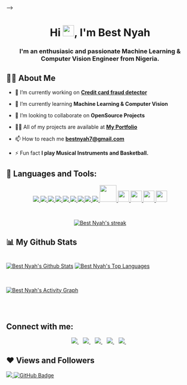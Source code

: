 
<!-- <div style="width:100%;height:0;padding-bottom:75%;position:relative;"><iframe src="https://giphy.com/embed/WtTnAfZn6aVJfBzlN3" width="100%" height="100%" style="position:absolute" frameBorder="0" class="giphy-embed" allowFullScreen></iframe></div><p><a href="https://giphy.com/gifs/WtTnAfZn6aVJfBzlN3"></a></p> -->

<!-- <div style="width:100%;height:0;padding-bottom:75%;position:relative;"><iframe src="https://giphy.com/embed/SWoSkN6DxTszqIKEqv" width="100%" height="100%" style="position:absolute" frameBorder="0" class="giphy-embed" allowFullScreen></iframe></div>
<!-- <p><a href="https://giphy.com/gifs/SWoSkN6DxTszqIKEqv"></a></p>
 --> -->
<h1 align="center">Hi <img src="https://raw.githubusercontent.com/MartinHeinz/MartinHeinz/master/wave.gif" width="30px">, I'm Best Nyah </h1>
<h3 align="center">I'm an enthusiasic and passionate Machine Learning & Computer Vision Engineer from Nigeria.</h3>


## 🙋‍♂️ About Me

- 🔭 I’m currently working on **[Credit card fraud detector](http://18.116.82.67:8502)**

- 🌱 I’m currently learning **Machine Learning & Computer Vision**

- 👯 I’m looking to collaborate on **OpenSource Projects**

- 👨‍💻 All of my projects are available at **[My Portfolio](https://github.com/Bee0933?tab=repositories)**

- 📫 How to reach me **bestnyah7@gmail.com**

- ⚡ Fun fact **I play Musical Instruments and Basketball.**

## 🚀 Languages and Tools:

<p align="center"> 
    <a href="http://www.cplusplus.org/" target="_blank"> <img src="https://img.icons8.com/color/48/000000/c-plus-plus-logo.png"/> </a>
    <a href="https://www.python.org" target="_blank"> <img src="https://img.icons8.com/color/48/000000/python.png"/> </a> 
    <a href="https://git-scm.com/" target="_blank"> <img src="https://img.icons8.com/color/48/000000/git.png"/> </a> 
    <a href="https://github.com" target="_blank"> <img src="https://img.icons8.com/color/48/000000/github-2.png"/> </a>
    <a href="http://www.opencv.org/" target="_blank"> <img src="https://img.icons8.com/color/48/000000/opencv.png"/>
    <a href="https://aws.amazon.com/" target="_blank"> <img src="https://img.icons8.com/color/48/000000/amazon-web-services.png"/> </a>
    <a href="http://www.tensorflow.org/" target="_blank"> <img src="https://img.icons8.com/color/48/000000/tensorflow.png"/> </a>
    <a href="https://www.jetbrains.com/pycharm/" target="_blank"> <img src="https://img.icons8.com/color/48/000000/pycharm.png"/> </a>
    <a href="https://code.visualstudio.com/" target="_blank"> <img src="https://img.icons8.com/color/48/000000/visual-studio-code-2019.png"/>
    <img height="45" src="https://img.icons8.com/dusk/64/000000/anaconda.png"/>
    <img height="30" src="https://upload.wikimedia.org/wikipedia/commons/thumb/0/05/Scikit_learn_logo_small.svg/1280px-Scikit_learn_logo_small.svg.png">
    <img height="30" src="https://raw.githubusercontent.com/numpy/numpy/7e7f4adab814b223f7f917369a72757cd28b10cb/branding/icons/numpylogo.svg">
    <img height="30" src="https://raw.githubusercontent.com/pandas-dev/pandas/761bceb77d44aa63b71dda43ca46e8fd4b9d7422/web/pandas/static/img/pandas.svg">
    <img height="30" src="https://matplotlib.org/_static/logo2.svg">


    
</p>

<!-- [![React Badge](https://img.shields.io/badge/-React-61DBFB?style=for-the-badge&labelColor=black&logo=react&logoColor=61DBFB)](#)  [![Javascript Badge](https://img.shields.io/badge/-Javascript-F0DB4F?style=for-the-badge&labelColor=black&logo=javascript&logoColor=F0DB4F)](#) [![Typescript Badge](https://img.shields.io/badge/-Typescript-007acc?style=for-the-badge&labelColor=black&logo=typescript&logoColor=007acc)](#) [![Nodejs Badge](https://img.shields.io/badge/-Nodejs-3C873A?style=for-the-badge&labelColor=black&logo=node.js&logoColor=3C873A)](#) [![GraphQL Badge](https://img.shields.io/badge/-GraphQl-e535ab?style=for-the-badge&labelColor=black&logo=node.js&logoColor=e535ab)](#) -->
<br/>

<p align="center">
    <a href="https://github.com/Bee0933/github-readme-streak-stats">
        <img title="🔥 Get streak stats for your profile at git.io/streak-stats" alt="Best Nyah's streak" src="https://github-readme-streak-stats.herokuapp.com/?user=Bee0933&theme=black-ice&hide_border=true&stroke=0000&background=060A0CD0"/>
    </a>
</p>

## 📊 My Github Stats

  <br/>
    <a href="https://github.com/Bee0933/github-readme-stats"><img alt="Best Nyah's Github Stats" src="https://github-readme-stats.vercel.app/api?username=Bee0933&show_icons=true&count_private=true&theme=react&hide_border=true&bg_color=0D1117" /></a>
  <a href="https://github.com/SubhamRaoniar28/github-readme-stats"><img alt="Best Nyah's Top Languages" src="https://github-readme-stats.vercel.app/api/top-langs/?username=Bee0933&langs_count=8&count_private=true&layout=compact&theme=react&hide_border=true&bg_color=0D1117" /></a>
  <br/>
  

<br/>
<br/>

<a href="https://github.com/Bee0933/github-readme-activity-graph"><img alt="Best Nyah's Activity Graph" src="https://activity-graph.herokuapp.com/graph?username=Bee0933&bg_color=0D1117&color=5BCDEC&line=5BCDEC&point=FFFFFF&hide_border=true" /></a>

<br/>
<br/>

## Connect with me:
<p align="center">

<a href="https://www.linkedin.com/in/best-nyah-83961112a">
  <img src="https://img.shields.io/badge/linkedin-%230077B5.svg?&style=for-the-badge&logo=linkedin&logoColor=white" />
</a>&nbsp;&nbsp;

<a href="mailto:bestnyah7@gmail.com">
  <img src="https://img.shields.io/badge/email-%23D14836.svg?&style=for-the-badge&logo=gmail&logoColor=white" />
</a>&nbsp;&nbsp;

<a href="https://twitter.com/Bee_Nyah_">
  <img src="https://img.shields.io/badge/twitter-%231DA1F2.svg?&style=for-the-badge&logo=twitter&logoColor=white" />
</a>&nbsp;&nbsp;

  <a href="https://medium.com/@bestnyah7">                                                                               
<img src="https://img.shields.io/badge/Medium-12100E?style=for-the-badge&logo=medium&logoColor=white" />
</a>&nbsp;&nbsp;
  <a href="https://wa.me/+2348081073620">
<img src="https://img.shields.io/badge/WhatsApp-25D366?style=for-the-badge&logo=whatsapp&logoColor=white" />
</a>&nbsp;&nbsp;




</p>



## ❤ Views and Followers
<a href="https://github.com/Meghna-DAS/github-profile-views-counter">
    <img src="https://komarev.com/ghpvc/?username=Bee0933">
</a>
<a href="https://github.com/Bee0933?tab=followers"><img src="https://img.shields.io/github/followers/Bee0933?label=Followers&style=social" alt="GitHub Badge"></a>
